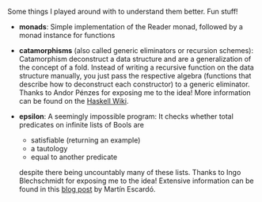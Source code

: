 Some things I played around with to understand them better. Fun stuff!

- **monads**:
  Simple implementation of the Reader monad, followed by a monad instance for functions

- **catamorphisms** (also called generic eliminators or recursion schemes):
  Catamorphism deconstruct a data structure and are a generalization of the concept of a fold.
  Instead of writing a recursive function on the data structure manually, you just pass the respective algebra (functions that describe how to deconstruct each constructor) to a generic eliminator.
  Thanks to Andor Pénzes for exposing me to the idea! More information can be found on the [Haskell Wiki](https://wiki.haskell.org/Catamorphisms).

- **epsilon**:
  A seemingly impossible program: It checks whether total predicates on infinite lists of Bools are

  - satisfiable (returning an example)
  - a tautology
  - equal to another predicate

  despite there being uncountably many of these lists.
  Thanks to Ingo Blechschmidt for exposing me to the idea! Extensive information can be found in this [blog post](http://math.andrej.com/2008/09/28/seemingly-impossible-functional-programs/) by Martín Escardó.
